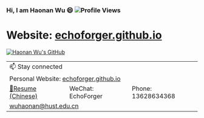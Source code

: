 ### Hi, I am Haonan Wu 😄 ![Profile Views](https://komarev.com/ghpvc/?username=echoforger&style=flat&color=orange)

<h1>Website: <a href="https://echoforger.github.io/">echoforger.github.io</a></h1>

[![Haonan Wu's GitHub](https://github-readme-stats.vercel.app/api?username=echoforger&show_icons=true&count_private=true&hide=issues,contribs&theme=vue)](https://github.com/echoforger/)

<!--
[![Haonan Wu's GitHub Top Languages](https://github-readme-stats.vercel.app/api/top-langs/?username=echoforger&layout=compact&hide=javascript,html,css,hack)](https://github.com/echoforger)
-->

<table>
  <tr>
    <td colspan="3">📫 Stay connected</td>
  </tr>
  
  <tr>
    <td colspan="3">Personal Website: <a href="https://echoforger.github.io/">echoforger.github.io</a></td>
  </tr>
  
  <tr>
    <td><a href="https://echoforger.github.io/CV/吴皓楠简历 华中科技大学 硕士.pdf" target="_blank">📝Resume (Chinese)</a></td>
    <td>WeChat: EchoForger</td>
    <td>Phone: 13628634368</td>
  </tr>
  <tr>
    <td colspan="3"><a href="mailto:wuhaonan@hust.edu.cn">wuhaonan@hust.edu.cn</a></td>
  </tr>
</table>
